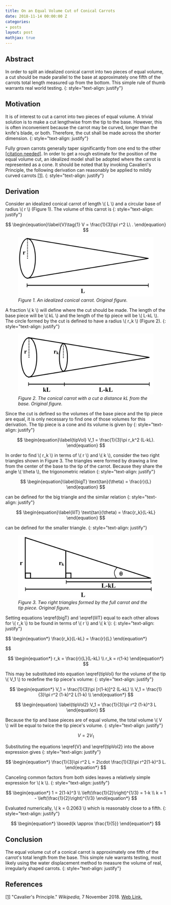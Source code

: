 ```yaml
---
title: On an Equal Volume Cut of Conical Carrots
date: 2018-11-14 00:00:00 Z
categories:
- posts
layout: post
mathjax: true
---
```


## Abstract
In order to split an idealized conical carrot into two pieces of equal volume, a cut should be made parallel to the base at approximately one fifth of the carrots total length measured up from the bottom. This simple rule of thumb warrants real world testing.
{: style="text-align: justify"}

## Motivation
It is of interest to cut a carrot into two pieces of equal volume. A trivial solution is to make a cut lengthwise from the tip to the base. However, this is often inconvenient because the carrot may be curved, longer than the knife's blade, or both. Therefore, the cut shall be made across the shorter dimension. 
{: style="text-align: justify"}

Fully grown carrots generally taper significantly from one end to the other <a name="ref1"></a>[[citation needed]](#cavalieri). In order to get a rough estimate for the position of the equal volume cut, an idealized model shall be adopted where the carrot is represented as a cone. It should be noted that by invoking Cavalieri's Principle, the following derivation can reasonably be applied to mildly curved carrots <a name="ref1"></a>[[1]](#cavalieri).
{: style="text-align: justify"}

## Derivation

Consider an idealized conical carrot of length \\( L \\) and a circular base of radius \\( r \\) (Figure 1). The volume of this carrot is
{: style="text-align: justify"}

$$
	\begin{equation}\label{V}\tag{1}
		V = \frac{1}{3}\pi r^2 L\ .
	\end{equation}
$$

<figure class="image">
	<img src="/img/CCFig1.JPG" />
	<em>Figure 1. An idealized conical carrot. Original figure.</em>
</figure>

A fraction \\( k \\) will define where the cut should be made. The length of the base piece will be \\( kL \\) and the length of the tip piece will be \\( L-kL \\). The circle formed by the cut is defined to have a radius \\( r_k \\) (Figure 2). 
{: style="text-align: justify"}

<figure class="image">
	<img src="/img/CCFig2.JPG" />
	<em>Figure 2. The conical carrot with a cut a distance kL from the base. Original figure.</em>
</figure>

Since the cut is defined so the volumes of the base piece and the tip piece are equal, it is only necessary to find one of those volumes for this derivation. The tip piece is a cone and its volume is given by 
{: style="text-align: justify"}

$$
	\begin{equation}\label{tipVol}
		V_1 = \frac{1}{3}\pi r_k^2 (L-kL).
	\end{equation}
$$

In order to find \\( r_k \\) in terms of \\( r \\) and \\( k \\), consider the two right triangles shown in Figure 3. The triangles were formed by drawing a line from the center of the base to the tip of the carrot. Because they share the angle \\( \theta \\), the trigonometric relation
{: style="text-align: justify"}

$$
	\begin{equation}\label{bigT}
		\text{tan}(\theta) = \frac{r}{L}
	\end{equation}
$$

can be defined for the big triangle and the similar relation
{: style="text-align: justify"}

$$
	\begin{equation}\label{lilT}
		\text{tan}(\theta) = \frac{r_k}{L-kL}
	\end{equation}
$$

can be defined for the smaller triangle. 
{: style="text-align: justify"}

<figure class="image">
	<img src="/img/CCFig3.JPG" />
	<em>Figure 3. Two right triangles formed by the full carrot and the tip piece. Original figure.</em>
</figure>

Setting equations \eqref{bigT} and \eqref{lilT} equal to each other allows for \\( r_k \\) to be found in terms of \\( r \\) and \\( k \\):
{: style="text-align: justify"}

$$
	\begin{equation*}
		\frac{r_k}{L-kL} = \frac{r}{L}
	\end{equation*}

$$

$$
	\begin{equation*}
		r_k = \frac{r}{L}(L-kL) \\
		r_k = r(1-k)
	\end{equation*}
$$

This may be substituted into equation \eqref{tipVol} for the volume of the tip \\( V_1 \\) to redefine the tip piece's volume:
{: style="text-align: justify"}

$$
	\begin{equation*}
		V_1 = \frac{1}{3}\pi [r(1-k)]^2 (L-kL) \\
		V_1 = \frac{1}{3}\pi r^2 (1-k)^2 L(1-k) \\
	\end{equation*}
$$

$$
	\begin{equation} \label{tipVol2}
		V_1 = \frac{1}{3}\pi r^2 (1-k)^3 L
	\end{equation}
$$

Because the tip and base pieces are of equal volume, the total volume \\( V \\) will be equal to twice the tip piece's volume.
{: style="text-align: justify"}

$$
	\begin{equation*}
		V = 2 V_1
	\end{equation*}
$$

Substituting the equations \eqref{V} and \eqref{tipVol2} into the above expression gives
{: style="text-align: justify"}

$$
	\begin{equation*}
		 \frac{1}{3}\pi r^2 L = 2\cdot \frac{1}{3}\pi r^2(1-k)^3 L.
	\end{equation*}
$$

Canceling common factors from both sides leaves a relatively simple expression for \\( k \\).
{: style="text-align: justify"}

$$
	\begin{equation*}
		1 = 2(1-k)^3 \\
		\left(\frac{1}{2}\right)^{1/3} = 1-k \\
		k = 1 - \left(\frac{1}{2}\right)^{1/3}
	\end{equation*}
$$

Evaluated numerically, \\( k = 0.2063 \\) which is reasonably close to a fifth.
{: style="text-align: justify"}

$$
	\begin{equation*}
		\boxed{k \approx \frac{1}{5}}
	\end{equation*}
$$
	
## Conclusion

The equal volume cut of a conical carrot is approximately one fifth of the carrot's total length from the base. This simple rule warrants testing, most likely using the water displacement method to measure the volume of real, irregularly shaped carrots.
{: style="text-align: justify"}



## References

<a name="cavalieri"></a>
[[1]](#ref1) "Cavalier's Principle." *Wikipedia,* 7 November 2018. [Web Link.](https://en.wikipedia.org/wiki/Cavalieri%27s_principle)
